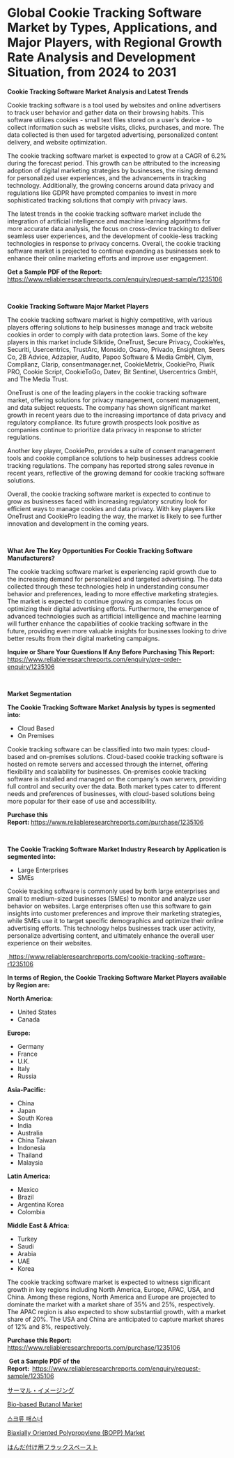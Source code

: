 <p><h1>Global Cookie Tracking Software Market by Types, Applications, and Major Players, with Regional Growth Rate Analysis and Development Situation, from 2024 to 2031</h1></p><p><strong>Cookie Tracking Software Market Analysis and Latest Trends</strong></p>
<p><p>Cookie tracking software is a tool used by websites and online advertisers to track user behavior and gather data on their browsing habits. This software utilizes cookies - small text files stored on a user's device - to collect information such as website visits, clicks, purchases, and more. The data collected is then used for targeted advertising, personalized content delivery, and website optimization.</p><p>The cookie tracking software market is expected to grow at a CAGR of 6.2% during the forecast period. This growth can be attributed to the increasing adoption of digital marketing strategies by businesses, the rising demand for personalized user experiences, and the advancements in tracking technology. Additionally, the growing concerns around data privacy and regulations like GDPR have prompted companies to invest in more sophisticated tracking solutions that comply with privacy laws.</p><p>The latest trends in the cookie tracking software market include the integration of artificial intelligence and machine learning algorithms for more accurate data analysis, the focus on cross-device tracking to deliver seamless user experiences, and the development of cookie-less tracking technologies in response to privacy concerns. Overall, the cookie tracking software market is projected to continue expanding as businesses seek to enhance their online marketing efforts and improve user engagement.</p></p>
<p><strong>Get a Sample PDF of the Report:&nbsp;</strong> <a href="https://www.reliableresearchreports.com/enquiry/request-sample/1235106">https://www.reliableresearchreports.com/enquiry/request-sample/1235106</a></p>
<p>&nbsp;</p>
<p><strong>Cookie Tracking Software Major Market Players</strong></p>
<p><p>The cookie tracking software market is highly competitive, with various players offering solutions to help businesses manage and track website cookies in order to comply with data protection laws. Some of the key players in this market include Silktide, OneTrust, Secure Privacy, CookieYes, Securiti, Usercentrics, TrustArc, Monsido, Osano, Privado, Ensighten, Seers Co, 2B Advice, Adzapier, Audito, Papoo Software & Media GmbH, Clym, Complianz, Clarip, consentmanager.net, CookieMetrix, CookiePro, Piwik PRO, Cookie Script, CookieToGo, Datev, Bit Sentinel, Usercentrics GmbH, and The Media Trust.</p><p>OneTrust is one of the leading players in the cookie tracking software market, offering solutions for privacy management, consent management, and data subject requests. The company has shown significant market growth in recent years due to the increasing importance of data privacy and regulatory compliance. Its future growth prospects look positive as companies continue to prioritize data privacy in response to stricter regulations.</p><p>Another key player, CookiePro, provides a suite of consent management tools and cookie compliance solutions to help businesses address cookie tracking regulations. The company has reported strong sales revenue in recent years, reflective of the growing demand for cookie tracking software solutions.</p><p>Overall, the cookie tracking software market is expected to continue to grow as businesses faced with increasing regulatory scrutiny look for efficient ways to manage cookies and data privacy. With key players like OneTrust and CookiePro leading the way, the market is likely to see further innovation and development in the coming years.</p></p>
<p>&nbsp;</p>
<p><strong>What Are The Key Opportunities For Cookie Tracking Software Manufacturers?</strong></p>
<p><p>The cookie tracking software market is experiencing rapid growth due to the increasing demand for personalized and targeted advertising. The data collected through these technologies help in understanding consumer behavior and preferences, leading to more effective marketing strategies. The market is expected to continue growing as companies focus on optimizing their digital advertising efforts. Furthermore, the emergence of advanced technologies such as artificial intelligence and machine learning will further enhance the capabilities of cookie tracking software in the future, providing even more valuable insights for businesses looking to drive better results from their digital marketing campaigns.</p></p>
<p><strong>Inquire or Share Your Questions If Any Before Purchasing This Report:</strong> <a href="https://www.reliableresearchreports.com/enquiry/pre-order-enquiry/1235106">https://www.reliableresearchreports.com/enquiry/pre-order-enquiry/1235106</a></p>
<p>&nbsp;</p>
<p><strong>Market Segmentation</strong></p>
<p><strong>The Cookie Tracking Software Market Analysis by types is segmented into:</strong></p>
<p><ul><li>Cloud Based</li><li>On Premises</li></ul></p>
<p><p>Cookie tracking software can be classified into two main types: cloud-based and on-premises solutions. Cloud-based cookie tracking software is hosted on remote servers and accessed through the internet, offering flexibility and scalability for businesses. On-premises cookie tracking software is installed and managed on the company's own servers, providing full control and security over the data. Both market types cater to different needs and preferences of businesses, with cloud-based solutions being more popular for their ease of use and accessibility.</p></p>
<p><strong>Purchase this Report:&nbsp;</strong><a href="https://www.reliableresearchreports.com/purchase/1235106">https://www.reliableresearchreports.com/purchase/1235106</a></p>
<p>&nbsp;</p>
<p><strong>The Cookie Tracking Software Market Industry Research by Application is segmented into:</strong></p>
<p><ul><li>Large Enterprises</li><li>SMEs</li></ul></p>
<p><p>Cookie tracking software is commonly used by both large enterprises and small to medium-sized businesses (SMEs) to monitor and analyze user behavior on websites. Large enterprises often use this software to gain insights into customer preferences and improve their marketing strategies, while SMEs use it to target specific demographics and optimize their online advertising efforts. This technology helps businesses track user activity, personalize advertising content, and ultimately enhance the overall user experience on their websites.</p></p>
<p><a href="https://www.reliableresearchreports.com/cookie-tracking-software-r1235106">&nbsp;https://www.reliableresearchreports.com/cookie-tracking-software-r1235106</a></p>
<p><strong>In terms of Region, the Cookie Tracking Software Market Players available by Region are:</strong></p>
<p>
    <p> <strong> North America: </strong>
        <ul>
            <li>United States</li>
            <li>Canada</li>
        </ul>
        </p> 
    <p> <strong> Europe: </strong>
        <ul>
            <li>Germany</li>
            <li>France</li>
            <li>U.K.</li>
            <li>Italy</li>
            <li>Russia</li>
        </ul>
        </p> 
    <p> <strong> Asia-Pacific: </strong>
        <ul>
            <li>China</li>
            <li>Japan</li>
            <li>South Korea</li>
            <li>India</li>
            <li>Australia</li>
            <li>China Taiwan</li>
            <li>Indonesia</li>
            <li>Thailand</li>
            <li>Malaysia</li>
        </ul>
        </p> 
    <p> <strong> Latin America: </strong>
        <ul>
            <li>Mexico</li>
            <li>Brazil</li>
            <li>Argentina Korea</li>
            <li>Colombia</li>
        </ul>
        </p> 
    <p> <strong> Middle East & Africa: </strong>
        <ul>
            <li>Turkey</li>
            <li>Saudi</li>
            <li>Arabia</li>
            <li>UAE</li>
            <li>Korea</li>
        </ul>
    </p>
    </p>
<p><p>The cookie tracking software market is expected to witness significant growth in key regions including North America, Europe, APAC, USA, and China. Among these regions, North America and Europe are projected to dominate the market with a market share of 35% and 25%, respectively. The APAC region is also expected to show substantial growth, with a market share of 20%. The USA and China are anticipated to capture market shares of 12% and 8%, respectively.</p></p>
<p><strong>Purchase this Report: </strong><a href="https://www.reliableresearchreports.com/purchase/1235106">https://www.reliableresearchreports.com/purchase/1235106</a></p>
<p>&nbsp;<strong>Get a Sample PDF of the Report:&nbsp;&nbsp;</strong><a href="https://www.reliableresearchreports.com/enquiry/request-sample/1235106">https://www.reliableresearchreports.com/enquiry/request-sample/1235106</a></p>
<p><strong></strong></p>
<p><p><a href="https://github.com/Sophiaard2003/Market-Research-Report-List-1/blob/main/145477759778.md">サーマル・イメージング</a></p><p><a href="https://issuu.com/reportprime-2/docs/bio-based-butanol-market-size-2030.pptx">Bio-based Butanol Market</a></p><p><a href="https://medium.com/@danieldobroiu20221/%EB%82%98%EC%82%AC-%EC%B2%B4%EA%B2%B0-%EC%9A%94%EC%86%8C-%EC%8B%9C%EC%9E%A5-%EC%A2%85%EB%A5%98-%EC%9D%91%EC%9A%A9-%EB%B0%8F-%EC%A7%80%EB%A6%AC%EC%97%90-%EB%8C%80%ED%95%9C-%ED%8F%AC%EA%B4%84%EC%A0%81-%ED%8F%89%EA%B0%80-33378432de0d">스크류 패스너</a></p><p><a href="https://issuu.com/reportprime-2/docs/biaxially-oriented-polypropylene-bopp-market-size-">Biaxially Oriented Polypropylene (BOPP) Market</a></p><p><a href="https://github.com/hilmi-2a/Market-Research-Report-List-1/blob/main/789274359777.md">はんだ付け用フラックスペースト</a></p></p>